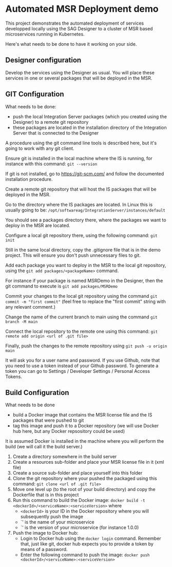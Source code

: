 # Automated MSR Deployment demo

This project demonstrates the automated deployment of services developped locally using the SAG Designer to a cluster of MSR based microservices running in Kubernetes.

Here's what needs to be done to have it working on your side.

## Designer configuration

Develop the services using the Designer as usual. You will place these services in one or several packages that will be deployed in the MSR.

## GIT Configuration

What needs to be done: 
- push the local Integration Server packages (which you created using the Designer) to a remote git repository
- these packages are located in the installation directory of the Integration Server that is connected to the Designer

A procedure using the git command line tools is described here, but it's going to work with any git client.


Ensure git is installed in the local machine where the IS is running, for instance with this command: `git --version`

If git is not installed, go to https://git-scm.com/ and follow the documented installation procedure.

Create a remote git repository that will host the IS packages that will be deployed in the MSR.

Go to the directory where the IS packages are located.
In Linux this is usually going to be: `/opt/softwareag/IntegrationServer/instances/default`

You should see a packages directory there, where the packages we want to deploy in the MSR are located.

Configure a local git repository there, using the following command: `git init`

Still in the same local directory, copy the .gitignore file that is in the demo project. This will ensure you don't push unnecessary files to git.

Add each package you want to deploy in the MSR to the local git repository, using the `git add packages/<packageName>` command.

For instance if your package is named MSRDemo in the Designer, then the git command to execute is `git add packages/MSRDemo`

Commit your changes to the local git repository using the command `git commit -m "first commit"` (feel free to replace the "first commit" string with any relevant comment.)

Change the name of the current branch to main using the command `git branch -M main`

Connect the local repository to the remote one using this command: `git remote add origin <url of .git file>`

Finally, push the changes to the remote repository using `git push -u origin main`

It will ask you for a user name and password. If you use Github, note that you need to use a token instead of your Github password. To generate a token you can go to Settings / Developer Settings / Personal Access Tokens.

## Build Configuration

What needs to be done
- build a Docker image that contains the MSR license file and the IS packages that were pushed to git
- tag this image and push it to a Docker repository (we will use Docker hub here, but any Docker repsository could be used)

It is assumed Docker is installed in the machine where you will perform the build (we will call it the build server.)

1.  Create a directory somewhere in the build server
2.  Create a resources sub-folder and place your MSR license file in it (xml file)
3.  Create a source sub-folder and place yourself into this folder
4.  Clone the git repository where your pushed the packaged using this command: `git clone <url of .git file>`
5.  Move one level up (to the root of your build directory) and copy the Dockerfile that is in this project
6.  Run this command to build the Docker image: `docker build -t <dockerId>/<serviceName>:<serviceVersion>` where
    - `<dockerId>` is your ID in the Docker repository where you will subsequently push the image
    - `<serviceName>' is the name of your microservice
    - `<serviceVersion>' is the version of your microservice (for instance 1.0.0)
7.  Push the image to Docker hub: 
    - Login to Docker hub using the `docker login` command. Remember that, just like git, docker hub expects you to provide a token by means of a password.
    - Enter the following command to push the image: `docker push <dockerId>/<serviceName>:<serviceVersion>`

